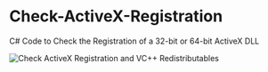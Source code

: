 # Check-ActiveX-Registration
C# Code to Check the Registration of a 32-bit or 64-bit ActiveX DLL


![Check ActiveX Registration and VC++ Redistributables](https://www.chilkatsoft.com/syncedImages/checkActiveX.jpg)


